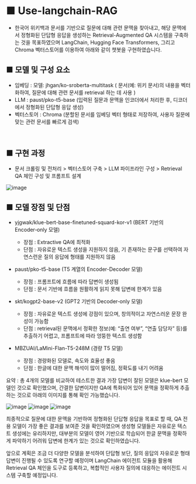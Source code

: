 # ■ Use-langchain-RAG
- 한국어 위키백과 문서를 기반으로 질문에 대해 관련 문맥을 찾아내고, 해당 문맥에서 정형화된 단답형 응답을 생성하는 Retrieval-Augmented QA 시스템을 구축하는 것을
  목표하였으며 LangChain, Hugging Face Transformers, 그리고 Chroma 벡터스토어를 이용하여 아래와 같이 챗봇을 구현하였습니다. 
  <br>
  
## ■ 모델 및 구성 요소
 - 임베딩 : 모델: jhgan/ko-sroberta-multitask ( 문서(예: 위키 문서)의 내용을 벡터화하여, 질문에 대해 관련 문서를 retrieval 하는 데 사용 )
 - LLM : paust/pko-t5-base (입력된 질문과 문맥을 인코더에서 처리한 후, 디코더에서 정형화된 단답형 응답 생성)
 - 벡터스토어 : Chroma (분할된 문서를 임베딩 벡터 형태로 저장하여, 사용자 질문에 맞는 관련 문서를 빠르게 검색)
 <br>
 
## ■ 구현 과정 
 - 문서 크롤링 및 전처리 > 벡터스토어 구축 >  LLM 파이프라인 구성 > Retrieval QA 체인 구성 및 프롬프트 설계

![image](https://github.com/user-attachments/assets/0a317c6f-2ed5-454e-9f7c-c5c85bc1d598)
 <br>

 ## ■ 모델 장점 및 단점 
 - yjgwak/klue-bert-base-finetuned-squard-kor-v1 (BERT 기반의 Encoder‑only 모델)

   - 장점 : Extractive QA에 최적화
   - 단점 : 자유로운 텍스트 생성을 지원하지 않음, 기 존재하는 문구를 선택하여 자연스런운 질의 응답에 형태를 지원하지 않음
  
- paust/pko-t5-base (T5 계열의 Encoder-Decoder 모델) 

  - 장점 : 프롬프트에 흐름에 따라 답변이 생성됨
  - 단점 : 문서 기반에 흐름을 원활하게 읽지 못해 답변에 한계가 있음
 
- skt/kogpt2-base-v2 (GPT2 기반의 Decoder‑only 모델)

   - 장점 : 자유로운 텍스트 생성에 강점이 있으며, 창의적이고 자연스러운 문장 완성이 가능함
   - 단점 : retrieval된 문맥에서 정확한 정보(예: “출연 여부”, “연출 담당자” 등)를 추출하기 어렵고, 프롬프트에 따라 엉뚱한 텍스트 생성함
 
- MBZUAI/LaMini-Flan-T5-248M (경량 T5 모델)

   - 장점 : 경량화된 모델로, 속도와 효율성 좋음
   - 단점 : 한글에 대한 문맥 해석이 많이 떨어짐, 정확도를 내기 어려움
 

요약 : 총 4개의 모델를 비교하여 테스트한 결과 가장 답변이 잘된 모델은 klue-bert 모델인 것으로 확인했으며, 간결한 답변이지만 
        QA에 특화되어 있어 문맥을 정확하게 추출하는 것으로 아래의 이미지를 통해 확인 가능했습니다. 

![image](https://github.com/user-attachments/assets/146bf89d-bd39-439b-bf70-71259cde7fb6)
![image](https://github.com/user-attachments/assets/eb8cfd8e-6417-4dd6-b81b-8b5028399eda)
![image](https://github.com/user-attachments/assets/a87a5ef4-684e-48cf-8de7-a7ab7b439cd9)

최종적으로 질문에 대한 문맥을 기반하여 정형화된 단답형 응답을 목표로 할 때, QA 전용 모델이 가장 좋은 결과를 보여준 것을 확인하였으며 
생성형 모델들은 자유로운 텍스트 생성에는 유리하지만, 대부분의 모델이 영어 기반으로 학습되어 한글 문맥을 정확하게 파악하기 어려워 답변에 
한계가 있는 것으로 확인하였습니다. 

앞으로 계획은 조금 더 다양한 모델을 분석하여 단답형 보단, 질의 응답의 자유로운 형태 답변이 진행될 수 있도록 연구할 예정이며 
LangChain 에이전트 모듈을 활용해 Retrieval QA 체인을 도구로 등록하고, 복합적인 사용자 질의에 대응하는 에이전트 시스템 구축할 예정입니다. 

